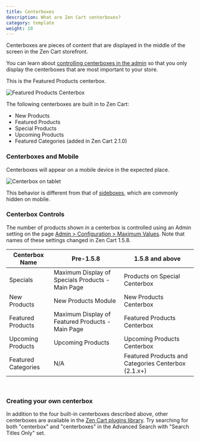 ```yaml
---
title: Centerboxes  
description: What are Zen Cart centerboxes? 
category: template
weight: 10
---
```


Centerboxes are pieces of content that are displayed in the middle of the screen in the Zen Cart storefront. 

You can learn about [controlling centerboxes in the admin](/user/admin/centerboxes/) so that you only display the centerboxes that are most important to your store. 

This is the Featured Products centerbox. 

![Featured Products Centerbox](/images/featured_products_centerbox.png)

The following centerboxes are built in to Zen Cart: 

- New Products
- Featured Products
- Special Products
- Upcoming Products
- Featured Categories (added in Zen Cart 2.1.0)

### Centerboxes and Mobile

Centerboxes will appear on a mobile device in the expected place.  

<img alt="Centerbox on tablet" src="/images/centerboxes_mobile.png" />

This behavior is different from that of [sideboxes](/user/template/sideboxes/), which are commonly hidden on mobile. 

### Centerbox Controls

The number of products shown in a centerbox is controlled using an Admin setting on the page [Admin > Configuration > Maximum Values](/user/admin_pages/configuration/configuration_maximumvalues/).  Note that names of these settings changed in Zen Cart 1.5.8.

Centerbox Name | Pre-1.5.8 | 1.5.8 and above | 
---------------|-----------|-----------------|
Specials  | Maximum Display of Specials Products - Main Page | Products on Special Centerbox 
New Products | New Products Module | New Products Centerbox
Featured Products | Maximum Display of Featured Products - Main Page | Featured Products Centerbox 
Upcoming Products | Upcoming Products | Upcoming Products Centerbox 
Featured Categories | N/A | Featured Products and Categories Centerbox (2.1.x+)

<br>

###  Creating your own centerbox 

In addition to the four built-in centerboxes described above, other centerboxes are available in the [Zen Cart plugins library](https://www.zen-cart.com/downloads.php).  Try searching for both "centerbox" and "centerboxes" in the Advanced Search with "Search Titles Only" set. 

